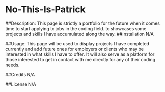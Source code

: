 # No-This-Is-Patrick

##Description: This page is strictly a portfolio for the future when it comes time to start applying to jobs in the coding field. to showcases some projects and skills I have accumulated along the way.
##Installation N/A

##Usage: This page will be used to display projects I have completed currently and add future ones for employers or clients who may be interested in what skills I have to offer. It will also serve as a platform for those interested to get in contact with me directly for any of their coding needs.

##Credits N/A

##License N/A
